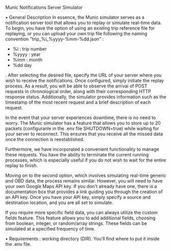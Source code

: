 Munic Notifications Server Simulator

• General Description
In essence, the Munic simulator serves as a notification server tool that allows you to replay or simulate real-time data. To begin, you have the option of using an existing trip reference file for replaying, or you can upload your own trip file following the naming convention "trip_%i_%yyyy-%mm-%dd.json" : 
  - %i : trip number
  - %yyyy : year
  - %mm : month
  - %dd day

. After selecting the desired file, specify the URL of your server where you wish to receive the notifications. Once configured, simply initiate the replay process. As a result, you will be able to observe the arrival of POST requests in chronological order, along with their corresponding HTTP response status. Additionally, the simulator provides information such as the timestamp of the most recent request and a brief description of each request.

In the event that your server experiences downtime, there is no need to worry. The Munic simulator has a feature that allows you to store up to 20 packets (configuranle in the .env file SHUTDOWN=true) while waiting for your server to reconnect. This ensures that you receive all the missed data once the connection is reestablished.

Furthermore, we have incorporated a convenient functionality to manage these requests. You have the ability to terminate the current running processes, which is especially useful if you do not wish to wait for the entire replay to finish.

Moving on to the second option, which involves simulating real-time generic and OBD data, the process remains similar. However, you will need to have your own Google Maps API key. If you don't already have one, there is a documentation box that provides a link guiding you through the creation of an API key. Once you have your API key, simply specify a source and destination location, and you are all set to simulate.

If you require more specific field data, you can always utilize the custom fields feature. This feature allows you to add additional fields, choosing from boolean, integer, or random/array strings. These fields can be simulated at a specified frequency of time.

• Requirements : working directory (DIR). You’ll find where to put it inside the .env file.
